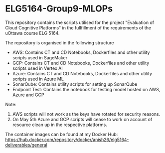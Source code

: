 # ELG5164-Group9-MLOPs

This repository contains the scripts utilised for the project "Evaluation of Cloud Cognitive Platforms" in the fullfillment of the requirements of the uOttawa course 
ELG 5164.

The repository is organised in the following structure

  - AWS: Contains CT and CD Notebooks, Dockerfiles and other utility scripts used in SageMaker
  - GCP: Contains CT and CD Notebooks, Dockerfiles and other utility scripts used in Vertex AI
  - Azure: Contains CT and CD Notebooks, Dockerfiles and other utility scripts used in Azure ML
  - SonarQube: Contains utility scripts for setting up SonarQube
  - Endpoint Test: Contains the notebook for testing model hosted on AWS, Azure and GCP

Note: 
1. AWS scripts will not work as the keys have rotated for security reasons.
2. On May 5th Azure and GCP scripts will cease to work on account of resource clean up in the respective platforms.

The container images can be found at my Docker Hub: https://hub.docker.com/repository/docker/anish26/elg5164-deliverables/general
